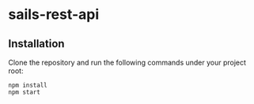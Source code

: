 # sails-rest-api

## Installation

Clone the repository and run the following commands under your project root:

```shell
npm install
npm start
```
